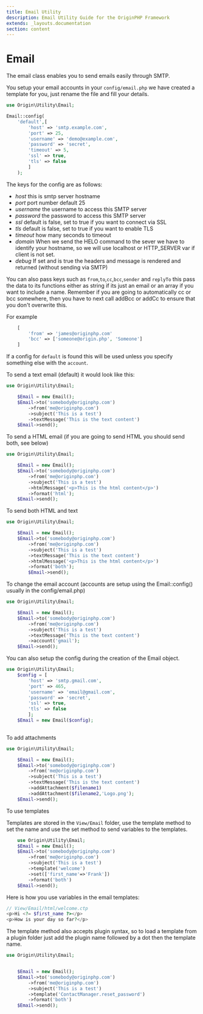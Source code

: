 ```yaml
---
title: Email Utility
description: Email Utility Guide for the OriginPHP Framework
extends: _layouts.documentation
section: content
---
```

# Email

The email class enables you to send emails easily through SMTP.

You setup your email accounts in your `config/email.php` we have created a template for you, just rename the file and fill your details.

```php
use Origin\Utility\Email;

Email::config(
    'default',[
        'host' => 'smtp.example.com',
        'port' => 25,
        'username' => 'demo@example.com',
        'password' => 'secret',
        'timeout' => 5,
        'ssl' => true,
        'tls' => false
        ]
    );
```

The keys for the config are as follows:

- *host* this is smtp server hostname
- *port* port number default 25
- *username* the username to access this SMTP server
- *password* the password to access this SMTP server
- *ssl* default is false, set to true if you want to connect via SSL
- *tls* default is false, set to true if you want to enable TLS
- *timeout* how many seconds to timeout
- *domain* When we send the HELO command to the sever we have to identify your hostname, so we will use localhost or HTTP_SERVER var if client is not set.
- *debug* If set and is true the headers and message is rendered and returned (without sending via SMTP)

You can also pass keys such as `from`,`to`,`cc`,`bcc`,`sender` and `replyTo` this pass the data to its functions either as string if its just an email or an array if you want to include a name. Remember if you are going to automatically cc or bcc somewhere, then you have to next call addBcc or addCc to ensure that you don't overwrite this.

For example

```php
    [
        'from' => 'james@originphp.com'
        'bcc' => ['someone@origin.php', 'Someone']
    ]
```

If a config for `default` is found this will be used unless you specify something else with the `account`.

To send a text email (default) it would look like this:

```php
use Origin\Utility\Email;

    $Email = new Email();
    $Email->to('somebody@originphp.com')
        ->from('me@originphp.com')
        ->subject('This is a test')
        ->textMessage('This is the text content')
    $Email->send();

```

To send a HTML email  (if you are going to send HTML you should send both, see below)

```php
use Origin\Utility\Email;

    $Email = new Email();
    $Email->to('somebody@originphp.com')
        ->from('me@originphp.com')
        ->subject('This is a test')
        ->htmlMessage('<p>This is the html content</p>')
        ->format('html');
    $Email->send();

```

To send both HTML and text

```php
use Origin\Utility\Email;

    $Email = new Email();
    $Email->to('somebody@originphp.com')
        ->from('me@originphp.com')
        ->subject('This is a test')
        ->textMessage('This is the text content')
        ->htmlMessage('<p>This is the html content</p>')
        ->format('both');
        $Email->send();

```

To change the email account (accounts are setup using the Email::config() usually in the config/email.php)

```php
use Origin\Utility\Email;

    $Email = new Email();
    $Email->to('somebody@originphp.com')
        ->from('me@originphp.com')
        ->subject('This is a test')
        ->textMessage('This is the text content')
        ->account('gmail');
    $Email->send();

```

You can also setup the config during the creation of the Email object.

```php
use Origin\Utility\Email;
    $config = [ 
        'host' => 'smtp.gmail.com',
        'port' => 465,
        'username' => 'email@gmail.com',
        'password' => 'secret',
        'ssl' => true,
        'tls' => false
        ];
    $Email = new Email($config);
    

```


To add attachments

```php
use Origin\Utility\Email;

    $Email = new Email();
    $Email->to('somebody@originphp.com')
        ->from('me@originphp.com')
        ->subject('This is a test')
        ->textMessage('This is the text content')
        ->addAttachment($filename1)
        ->addAttachment($filename2,'Logo.png');
    $Email->send();

```

To use templates

Templates are stored in the `View/Email` folder, use the template method to set the name and use the set method to send variables to the templates.

```php
    use Origin\Utility\Email;
    $Email = new Email();
    $Email->to('somebody@originphp.com')
        ->from('me@originphp.com')
        ->subject('This is a test')
        ->template('welcome')
        ->set(['first_name'=>'Frank'])
        ->format('both')
    $Email->send();
```

Here is how you use variables in the email templates:

```php
// View/Email/html/welcome.ctp
<p>Hi <?= $first_name ?></p>
<p>How is your day so far?</p>
```

The template method also accepts plugin syntax, so to load a template from a plugin  folder just add the plugin name followed by a dot then the template name.

```php
use Origin\Utility\Email;


    $Email = new Email();
    $Email->to('somebody@originphp.com')
        ->from('me@originphp.com')
        ->subject('This is a test')
        ->template('ContactManager.reset_password')
        ->format('both')
    $Email->send();

```